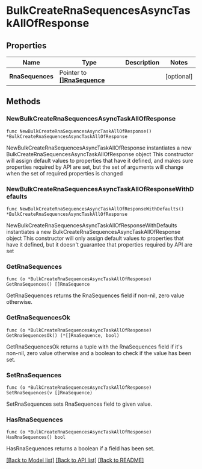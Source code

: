 # BulkCreateRnaSequencesAsyncTaskAllOfResponse

## Properties

Name | Type | Description | Notes
------------ | ------------- | ------------- | -------------
**RnaSequences** | Pointer to [**[]RnaSequence**](RnaSequence.md) |  | [optional] 

## Methods

### NewBulkCreateRnaSequencesAsyncTaskAllOfResponse

`func NewBulkCreateRnaSequencesAsyncTaskAllOfResponse() *BulkCreateRnaSequencesAsyncTaskAllOfResponse`

NewBulkCreateRnaSequencesAsyncTaskAllOfResponse instantiates a new BulkCreateRnaSequencesAsyncTaskAllOfResponse object
This constructor will assign default values to properties that have it defined,
and makes sure properties required by API are set, but the set of arguments
will change when the set of required properties is changed

### NewBulkCreateRnaSequencesAsyncTaskAllOfResponseWithDefaults

`func NewBulkCreateRnaSequencesAsyncTaskAllOfResponseWithDefaults() *BulkCreateRnaSequencesAsyncTaskAllOfResponse`

NewBulkCreateRnaSequencesAsyncTaskAllOfResponseWithDefaults instantiates a new BulkCreateRnaSequencesAsyncTaskAllOfResponse object
This constructor will only assign default values to properties that have it defined,
but it doesn't guarantee that properties required by API are set

### GetRnaSequences

`func (o *BulkCreateRnaSequencesAsyncTaskAllOfResponse) GetRnaSequences() []RnaSequence`

GetRnaSequences returns the RnaSequences field if non-nil, zero value otherwise.

### GetRnaSequencesOk

`func (o *BulkCreateRnaSequencesAsyncTaskAllOfResponse) GetRnaSequencesOk() (*[]RnaSequence, bool)`

GetRnaSequencesOk returns a tuple with the RnaSequences field if it's non-nil, zero value otherwise
and a boolean to check if the value has been set.

### SetRnaSequences

`func (o *BulkCreateRnaSequencesAsyncTaskAllOfResponse) SetRnaSequences(v []RnaSequence)`

SetRnaSequences sets RnaSequences field to given value.

### HasRnaSequences

`func (o *BulkCreateRnaSequencesAsyncTaskAllOfResponse) HasRnaSequences() bool`

HasRnaSequences returns a boolean if a field has been set.


[[Back to Model list]](../README.md#documentation-for-models) [[Back to API list]](../README.md#documentation-for-api-endpoints) [[Back to README]](../README.md)


